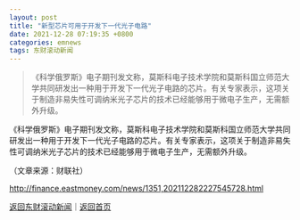 ```yaml
---
layout: post
title: "新型芯片可用于开发下一代光子电路"
date: 2021-12-28 07:19:35 +0800
categories: emnews
tags: 东财滚动新闻
---
```

> 《科学俄罗斯》电子期刊发文称，莫斯科电子技术学院和莫斯科国立师范大学共同研发出一种用于开发下一代光子电路的芯片。有关专家表示，这项关于制造非易失性可调纳米光子芯片的技术已经能够用于微电子生产，无需额外升级。

<p> 《科学俄罗斯》电子期刊发文称，莫斯科电子技术学院和莫斯科国立师范大学共同研发出一种用于开发下一代光子电路的芯片。有关专家表示，这项关于制造非易失性可调纳米光子芯片的技术已经能够用于微电子生产，无需额外升级。</p><p class="em_media">（文章来源：财联社）</p>

<http://finance.eastmoney.com/news/1351,202112282227545728.html>

[返回东财滚动新闻](//finews.withounder.com/emnews/)｜[返回首页](//finews.withounder.com/)